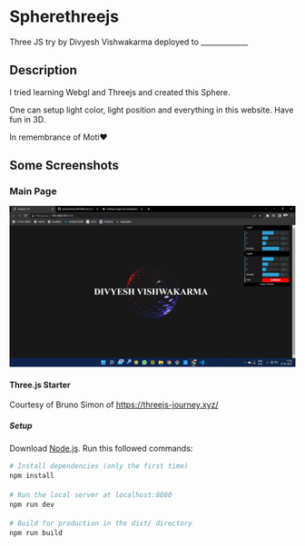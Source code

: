 # Spherethreejs
Three JS try by Divyesh Vishwakarma deployed to _____________

## Description
I tried learning Webgl and Threejs and created this Sphere.

One can setup light color, light position and everything in this website. 
Have fun in 3D. 

In remembrance of Moti❤️

## Some Screenshots

### Main Page

![Main Page](static/assets/screenshot.png)

#### Three.js Starter
Courtesy of Bruno Simon of https://threejs-journey.xyz/

##### Setup
Download [Node.js](https://nodejs.org/en/download/).
Run this followed commands:

``` bash
# Install dependencies (only the first time)
npm install

# Run the local server at localhost:8080
npm run dev

# Build for production in the dist/ directory
npm run build
```
